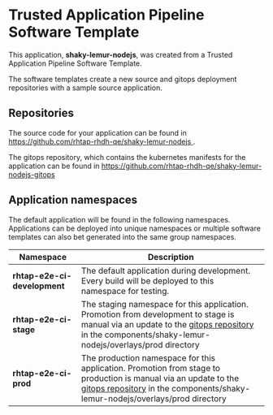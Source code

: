 # Trusted Application Pipeline Software Template

This application, **shaky-lemur-nodejs**, was created from a Trusted Application Pipeline Software Template.

The software templates create a new source and gitops deployment repositories with a sample source application. 

## Repositories

The source code for your application can be found in [https://github.com/rhtap-rhdh-qe/shaky-lemur-nodejs ](https://github.com/rhtap-rhdh-qe/shaky-lemur-nodejs ).
 
The gitops repository, which contains the kubernetes manifests for the application can be found in 
[https://github.com/rhtap-rhdh-qe/shaky-lemur-nodejs-gitops ](https://github.com/rhtap-rhdh-qe/shaky-lemur-nodejs-gitops ) 

## Application namespaces 

The default application will be found in the following namespaces. Applications can be deployed into unique namespaces or multiple software templates can also bet generated into the same group namespaces.  

|  Namespace   |  Description   |  
| -------- | -------- |   
| **rhtap-e2e-ci-development** | The default application during development. Every build will be deployed to this namespace for testing. | 
| **rhtap-e2e-ci-stage** | The staging namespace for this application. Promotion from development to stage is manual via an update to the [gitops repository](https://github.com/rhtap-rhdh-qe/shaky-lemur-nodejs-gitops ) in the components/shaky-lemur-nodejs/overlays/prod directory |  
| **rhtap-e2e-ci-prod** | The production namespace for this application. Promotion from stage to production is manual via an update to the [gitops repository](https://github.com/rhtap-rhdh-qe/shaky-lemur-nodejs-gitops ) in the components/shaky-lemur-nodejs/overlays/prod directory | 